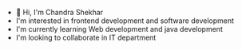 - 👋 Hi, I'm Chandra Shekhar
- I'm interested in frontend development and software development
- I'm currently learning Web development and java development
- I'm looking to collaborate in IT department
